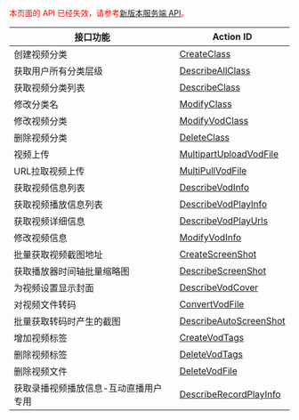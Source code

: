 <font color=RED>本页面的 API 已经失效，请参考[新版本服务端 API](/document/product/266/7788)。</font>

| 接口功能 | Action ID | 
|---------|---------|
| 创建视频分类 | [CreateClass](http://www.qcloud.com/doc/api/257/%E5%88%9B%E5%BB%BA%E8%A7%86%E9%A2%91%E5%88%86%E7%B1%BB) | 
| 获取用户所有分类层级 | [DescribeAllClass](http://www.qcloud.com/doc/api/257/%E8%8E%B7%E5%8F%96%E7%94%A8%E6%88%B7%E6%89%80%E6%9C%89%E5%88%86%E7%B1%BB%E5%B1%82%E7%BA%A7) | 
| 获取视频分类列表 | [DescribeClass](http://www.qcloud.com/doc/api/257/%E8%8E%B7%E5%8F%96%E8%A7%86%E9%A2%91%E5%88%86%E7%B1%BB%E5%88%97%E8%A1%A8) | 
| 修改分类名 | [ModifyClass](http://www.qcloud.com/doc/api/257/%E4%BF%AE%E6%94%B9%E5%88%86%E7%B1%BB%E5%90%8D) | 
| 修改视频分类 | [ModifyVodClass](http://www.qcloud.com/doc/api/257/%E4%BF%AE%E6%94%B9%E8%A7%86%E9%A2%91%E5%88%86%E7%B1%BB) | 
| 删除视频分类 | [DeleteClass](http://www.qcloud.com/doc/api/257/%E5%88%A0%E9%99%A4%E8%A7%86%E9%A2%91%E5%88%86%E7%B1%BB) | 
| 视频上传 | [MultipartUploadVodFile](http://www.qcloud.com/doc/api/257/%E8%A7%86%E9%A2%91%E4%B8%8A%E4%BC%A0) | 
| URL拉取视频上传 | [MultiPullVodFile](http://www.qcloud.com/doc/api/257/URL%E6%8B%89%E5%8F%96%E8%A7%86%E9%A2%91%E4%B8%8A%E4%BC%A0) | 
| 获取视频信息列表 | [DescribeVodInfo](http://www.qcloud.com/doc/api/257/%E8%8E%B7%E5%8F%96%E8%A7%86%E9%A2%91%E4%BF%A1%E6%81%AF%E5%88%97%E8%A1%A8) | 
| 获取视频播放信息列表 | [DescribeVodPlayInfo](http://www.qcloud.com/doc/api/257/%E8%8E%B7%E5%8F%96%E8%A7%86%E9%A2%91%E6%92%AD%E6%94%BE%E4%BF%A1%E6%81%AF%E5%88%97%E8%A1%A8) | 
| 获取视频详细信息 | [DescribeVodPlayUrls](http://www.qcloud.com/doc/api/257/%E8%8E%B7%E5%8F%96%E8%A7%86%E9%A2%91%E8%AF%A6%E7%BB%86%E4%BF%A1%E6%81%AF) | 
| 修改视频信息 | [ModifyVodInfo](http://www.qcloud.com/doc/api/257/%E4%BF%AE%E6%94%B9%E8%A7%86%E9%A2%91%E4%BF%A1%E6%81%AF) | 
| 批量获取视频截图地址 | [CreateScreenShot](http://www.qcloud.com/doc/api/257/%E6%89%B9%E9%87%8F%E8%8E%B7%E5%8F%96%E8%A7%86%E9%A2%91%E6%88%AA%E5%9B%BE%E5%9C%B0%E5%9D%80) | 
| 获取播放器时间轴批量缩略图 | [DescribeScreenShot](http://www.qcloud.com/doc/api/257/%E8%8E%B7%E5%8F%96%E6%92%AD%E6%94%BE%E5%99%A8%E6%97%B6%E9%97%B4%E8%BD%B4%E6%89%B9%E9%87%8F%E7%BC%A9%E7%95%A5%E5%9B%BE) | 
| 为视频设置显示封面 | [DescribeVodCover](http://www.qcloud.com/doc/api/257/%E4%B8%BA%E8%A7%86%E9%A2%91%E8%AE%BE%E7%BD%AE%E6%98%BE%E7%A4%BA%E5%B0%81%E9%9D%A2) | 
| 对视频文件转码 | [ConvertVodFile](http://www.qcloud.com/doc/api/257/%E5%AF%B9%E8%A7%86%E9%A2%91%E6%96%87%E4%BB%B6%E8%BD%AC%E7%A0%81) | 
| 批量获取转码时产生的截图 | [DescribeAutoScreenShot](http://www.qcloud.com/doc/api/257/%E6%89%B9%E9%87%8F%E8%8E%B7%E5%8F%96%E8%BD%AC%E7%A0%81%E6%97%B6%E4%BA%A7%E7%94%9F%E7%9A%84%E6%88%AA%E5%9B%BE) | 
| 增加视频标签 | [CreateVodTags](http://www.qcloud.com/doc/api/257/%E5%A2%9E%E5%8A%A0%E8%A7%86%E9%A2%91%E6%A0%87%E7%AD%BE) | 
| 删除视频标签 | [DeleteVodTags](http://www.qcloud.com/doc/api/257/%E5%88%A0%E9%99%A4%E8%A7%86%E9%A2%91%E6%A0%87%E7%AD%BE) | 
| 删除视频文件 | [DeleteVodFile](http://www.qcloud.com/doc/api/257/%E5%88%A0%E9%99%A4%E8%A7%86%E9%A2%91%E6%96%87%E4%BB%B6) | 
| 获取录播视频播放信息-互动直播用户专用 | [DescribeRecordPlayInfo](http://www.qcloud.com/doc/api/257/%E8%8E%B7%E5%8F%96%E5%BD%95%E6%92%AD%E8%A7%86%E9%A2%91%E6%92%AD%E6%94%BE%E4%BF%A1%E6%81%AF-%E4%BA%92%E5%8A%A8%E7%9B%B4%E6%92%AD%E7%94%A8%E6%88%B7%E4%B8%93%E7%94%A8) | 
